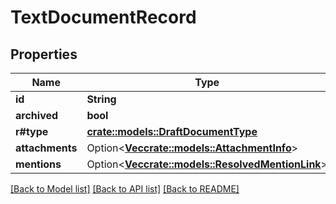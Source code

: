 # TextDocumentRecord

## Properties

Name | Type | Description | Notes
------------ | ------------- | ------------- | -------------
**id** | **String** |  | 
**archived** | **bool** |  | 
**r#type** | [**crate::models::DraftDocumentType**](DraftDocumentType.md) |  | 
**attachments** | Option<[**Vec<crate::models::AttachmentInfo>**](AttachmentInfo.md)> |  | [optional]
**mentions** | Option<[**Vec<crate::models::ResolvedMentionLink>**](ResolvedMentionLink.md)> |  | [optional]

[[Back to Model list]](../README.md#documentation-for-models) [[Back to API list]](../README.md#documentation-for-api-endpoints) [[Back to README]](../README.md)


